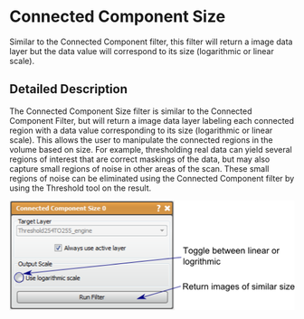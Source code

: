 # Connected Component Size

Similar to the Connected Component filter, this filter will return a image data layer but the data value will correspond to its size (logarithmic or linear scale).

## Detailed Description

The Connected Component Size filter is similar to the Connected Component Filter, but will return a image data layer labeling each connected region with a data value corresponding to its size (logarithmic or linear scale). This allows the user to manipulate the connected regions in the volume based on size. For example, thresholding real data can yield several regions of interest that are correct maskings of the data, but may also capture small regions of noise in other areas of the scan. These small regions of noise can be eliminated using the Connected Component filter by using the Threshold tool on the result.

![alt text](../images/ConnectedComponentSizeGUI.png)
